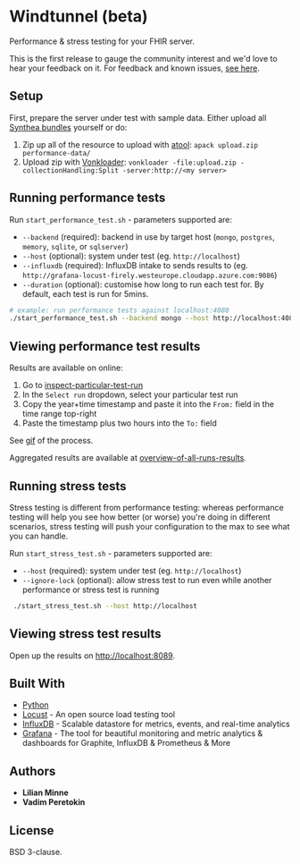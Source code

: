 # Windtunnel (beta)

Performance & stress testing for your FHIR server.

This is the first release to gauge the community interest and we'd love to hear your feedback on it. For feedback and known issues, [see here](https://github.com/FirelyTeam/Wind.Tunnel/issues).


## Setup

First, prepare the server under test with sample data. Either upload all [Synthea bundles](performance-data/) yourself or do:

1. Zip up all of the resource to upload with [atool](https://www.nongnu.org/atool/): `apack upload.zip performance-data/`
1. Upload zip with [Vonkloader](http://docs.simplifier.net/vonkloader/index.html): `vonkloader -file:upload.zip -collectionHandling:Split -server:http://<my server>`

## Running performance tests

Run `start_performance_test.sh` - parameters supported are:

* `--backend` (required): backend in use by target host (`mongo`, `postgres`, `memory`, `sqlite`, or `sqlserver`)
* `--host` (optional): system under test (eg. `http://localhost`)
* `--influxdb` (required): InfluxDB intake to sends results to (eg. `http://grafana-locust-firely.westeurope.cloudapp.azure.com:9086`)
* `--duration` (optional): customise how long to run each test for. By default, each test is run for 5mins.

```sh
# example: run performance tests against localhost:4080
./start_performance_test.sh --backend mongo --host http://localhost:4080 --influxdb http://grafana-locust-firely.westeurope.cloudapp.azure.com:9086
```

## Viewing performance test results

Results are available on online:

1. Go to [inspect-particular-test-run](http://grafana-locust-firely.westeurope.cloudapp.azure.com:4000/d/DN0PLjKmk/inspect-particular-test-run)
1. In the `Select run` dropdown, select your particular test run
1. Copy the year+time timestamp and paste it into the `From:` field in the time range top-right
1. Paste the timestamp plus two hours into the `To:` field

See [gif](view-test-results.gif) of the process.

Aggregated results are available at [overview-of-all-runs-results](http://grafana-locust-firely.westeurope.cloudapp.azure.com:4000/d/lBAvi3Fiz/overview-of-all-runs-results).

## Running stress tests

Stress testing is different from performance testing: whereas performance testing will help you see how better (or worse) you're doing in different scenarios, stress testing will push your configuration to the max to see what you can handle.

Run `start_stress_test.sh` - parameters supported are:

* `--host` (required): system under test (eg. `http://localhost`)
* `--ignore-lock` (optional): allow stress test to run even while another performance or stress test is running

```sh
 ./start_stress_test.sh --host http://localhost
```

## Viewing stress test results

Open up the results on [http://localhost:8089](http://localhost:8089).

## Built With

* [Python](https://www.python.org/)
* [Locust](https://locust.io/) - An open source load testing tool
* [InfluxDB](https://github.com/influxdata/influxdb) - Scalable datastore for metrics, events, and real-time analytics
* [Grafana](https://github.com/grafana/grafana) - The tool for beautiful monitoring and metric analytics & dashboards for Graphite, InfluxDB & Prometheus & More


## Authors

* **Lilian Minne**
* **Vadim Peretokin**

## License

BSD 3-clause.
